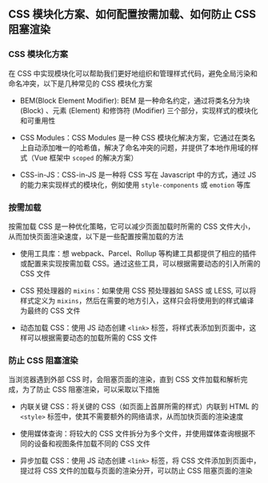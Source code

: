 ## CSS 模块化方案、如何配置按需加载、如何防止 CSS 阻塞渲染

### CSS 模块化方案

在 CSS 中实现模块化可以帮助我们更好地组织和管理样式代码，避免全局污染和命名冲突，以下是几种常见的 CSS 模块化方案

- BEM(Block Element Modifier): BEM 是一种命名约定，通过将类名分为块 (Block) 、元素 (Element) 和修饰符 (Modifier) 三个部分，实现样式的模块化和可重用性

- CSS Modules：CSS Modules 是一种 CSS 模块化解决方案，它通过在类名上自动添加唯一的哈希值，解决了命名冲突的问题，并提供了本地作用域的样式（Vue 框架中 `scoped` 的解决方案）

- CSS-in-JS：CSS-in-JS 是一种将 CSS 写在 Javascript 中的方式，通过 JS 的能力来实现样式的模块化，例如使用 `style-components` 或 `emotion` 等库

### 按需加载

按需加载 CSS 是一种优化策略，它可以减少页面加载时所需的 CSS 文件大小，从而加快页面渲染速度，以下是一些配置按需加载的方法

- 使用工具库：想 webpack、Parcel、Rollup 等构建工具都提供了相应的插件或配置来实现按需加载 CSS。通过这些工具，可以根据需要动态的引入所需的 CSS 文件

- CSS 预处理器的 `mixins`：如果使用 CSS 预处理器如 SASS 或 LESS, 可以将样式定义为 `mixins`，然后在需要的地方引入，这样只会将使用到的样式编译为最终的 CSS 文件

- 动态加载 CSS：使用 JS 动态创建 `<link>` 标签，将样式表添加到页面中，这样可以根据需要动态的加载所需的 CSS 文件

### 防止 CSS 阻塞渲染

当浏览器遇到外部 CSS 时，会阻塞页面的渲染，直到 CSS 文件加载和解析完成，为了防止 CSS 阻塞渲染，可以采取以下措施

- 内联关键 CSS：将关键的 CSS（如页面上首屏所需的样式）内联到 HTML 的 `<style>` 标签中，使其不需要额外的网络请求，从而加快页面的渲染速度

- 使用媒体查询：将较大的 CSS 文件拆分为多个文件，并使用媒体查询根据不同的设备和视图条件加载不同的 CSS 文件

- 异步加载 CSS：使用 JS 动态创建 `<link>` 标签，将 CSS 文件添加到页面中，提过将 CSS 文件的加载与页面的渲染分开，可以防止 CSS 阻塞页面的渲染
